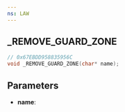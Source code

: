 ```yaml
---
ns: LAW
---
```

## _REMOVE_GUARD_ZONE

```c
// 0x67EBDD958835956C
void _REMOVE_GUARD_ZONE(char* name);
```

## Parameters
* **name**:
